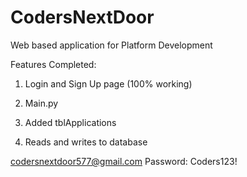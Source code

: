 # CodersNextDoor
Web based application for Platform Development

Features Completed:
1) Login and Sign Up page (100% working)

2) Main.py

3) Added tblApplications

4) Reads and writes to database

codersnextdoor577@gmail.com
Password: Coders123!
